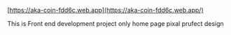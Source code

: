  [https://aka-coin-fdd6c.web.app](https://aka-coin-fdd6c.web.app/)


This is Front end development project only home page pixal prufect design
